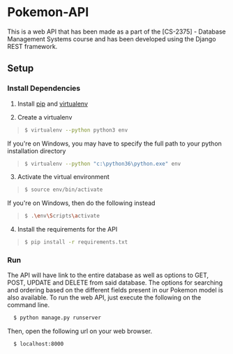 # Pokemon-API

This is a web API that has been made as a part of the [CS-2375] - Database Management Systems course and has been developed using the Django REST framework.

## Setup

### Install Dependencies
1. Install [pip](https://pip.pypa.io) and [virtualenv](https://virtualenv.pypa.io/)

2. Create a virtualenv
> ```sh
> $ virtualenv --python python3 env
> ```
If you're on Windows, you may have to specify the full path to your python installation directory
> ```sh
> $ virtualenv --python "c:\python36\python.exe" env
> ```

3. Activate the virtual environment
> ```sh
> $ source env/bin/activate
> ```
If you're on Windows, then do the following instead
> ```sh
> $ .\env\Scripts\activate
> ```

4. Install the requirements for the API
> ```sh
> $ pip install -r requirements.txt
> ```

### Run
The API will have link to the entire database as well as options to GET, POST, UPDATE and DELETE from said database. The options for searching and ordering based on the different fields present in our Pokemon model is also available. To run the web API, just execute the following on the command line.
```sh
  $ python manage.py runserver
```
Then, open the following url on your web browser.
```sh
  $ localhost:8000
```
